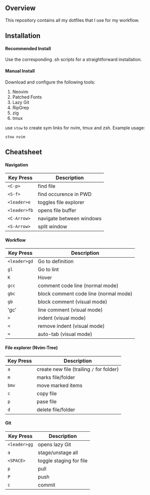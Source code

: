## Overview
This repository contains all my dotfiles that I use for my workflow. 

## Installation
#### Recommended Install
Use the corresponding .sh scripts for a straightforward installation.

#### Manual Install
Download and configure the following tools:
1. Neovim
2. Patched Fonts
3. Lazy Git
4. RipGrep
6. zig
7. tmux

use `stow` to create sym links for nvim, tmux and zsh.
Example usage:

```
stow nvim
```

## Cheatsheet

#### Navigation

| Key Press      | Description              |
| -------------- | -----------------------  |
| `<C-p>`        | find file                |
| `<S-f>`        | find occurence in PWD    |
| `<leader>e`    | toggles file explorer    |
| `<leader>fb`   | opens file buffer        |
| `<C-Arrow>`    | navigate between windows |
| `<S-Arrow>`    | split window             |

#### Workflow

| Key Press      | Description                             |
| -------------- | --------------------------------------- |
| `<leader>gd`   | Go to definition                        |
| `gl`           | Go to lint                              |
| `K`            | Hover                                   |
| `gcc`          | comment code line (normal mode)         |
| `gbc`          | block comment code line (normal mode)   |
| `gb`           | block comment (visual mode)             |
| 'gc'           | line comment (visual mode)              |
| `>`            | indent (visual mode)                    |
| `<`            | remove indent (visual mode)             |
| `=`            | auto-tab (visual mode)                  |

#### File explorer (Nvim-Tree)

| Key Press      | Description                               |
| -------------- | ---------------------------------------   |
| `a`            | create new file (trailing `/` for folder) |
| `m`            | marks file/folder                         |
| `bmv`          | move marked items                         |
| `c`            | copy file                                 |
| `p`            | pase file                                 |
| `d`            | delete file/folder                        |


#### Git

| Key Press      | Description                             |
| -------------- | --------------------------------------- |
| `<leader>gg`   | opens lazy Git                          |
| `a`            | stage/unstage all                       |
| `<SPACE>`      | toggle staging for file                 |
| `p`            | pull                                    |
| `P`            | push                                    |
| `c`            | commit                                  |
